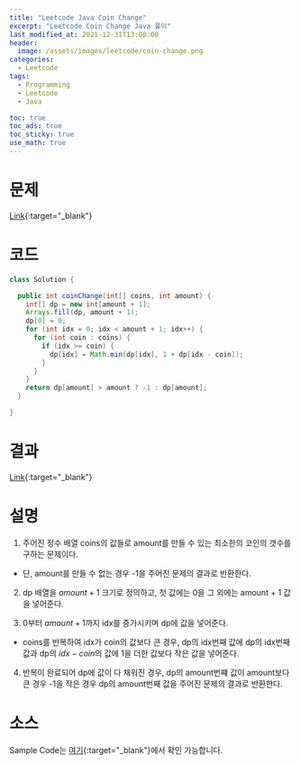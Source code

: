 ```yaml
---
title: "Leetcode Java Coin Change"
excerpt: "Leetcode Coin Change Java 풀이"
last_modified_at: 2021-12-31T13:00:00
header:
  image: /assets/images/leetcode/coin-change.png
categories:
  - Leetcode
tags:
  - Programming
  - Leetcode
  - Java

toc: true
toc_ads: true
toc_sticky: true
use_math: true
---
```

# 문제
[Link](https://leetcode.com/problems/coin-change/){:target="_blank"}

# 코드
```java
class Solution {

  public int coinChange(int[] coins, int amount) {
    int[] dp = new int[amount + 1];
    Arrays.fill(dp, amount + 1);
    dp[0] = 0;
    for (int idx = 0; idx < amount + 1; idx++) {
      for (int coin : coins) {
        if (idx >= coin) {
          dp[idx] = Math.min(dp[idx], 1 + dp[idx - coin]);
        }
      }
    }
    return dp[amount] > amount ? -1 : dp[amount];
  }

}
```

# 결과
[Link](https://leetcode.com/submissions/detail/610175098/){:target="_blank"}

# 설명
1. 주어진 정수 배열 coins의 값들로 amount를 만들 수 있는 최소한의 코인의 갯수를 구하는 문제이다.
- 단, amount를 만들 수 없는 경우 -1을 주어진 문제의 결과로 반환한다.

2. dp 배열을 $amount + 1$ 크기로 정의하고, 첫 값에는 0을 그 외에는 amount + 1 값을 넣어준다.

3. 0부터 $amount + 1$까지 idx를 증가시키며 dp에 값을 넣어준다.
- coins를 반복하여 idx가 coin의 값보다 큰 경우, dp의 idx번째 값에 dp의 idx번째 값과 dp의 $idx - coin$의 값에 1을 더한 값보다 작은 값을 넣어준다.

4. 반복이 완료되어 dp에 값이 다 채워진 경우, dp의 amount번쨰 값이 amount보다 큰 경우 -1을 작은 경우 dp의 amount번째 값을 주어진 문제의 결과로 반환한다.

# 소스
Sample Code는 [여기](https://github.com/GracefulSoul/leetcode/blob/master/src/main/java/gracefulsoul/problems/CoinChange.java){:target="_blank"}에서 확인 가능합니다.